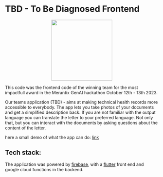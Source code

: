 # TBD - To Be Diagnosed Frontend

<p align="center">
 <img src="https://github.com/ameliefroessl/TBD/assets/9149226/a36745ff-ce4f-4bdf-a2d2-13f965694ae2" width="200">
</p>

This code was the frontend code of the winning team for the most impactfull award in the Merantix GenAI hackathon October 12th - 13th 2023. 

Our teams application (TBD) - aims at making technical health records more accessible to everybody. The app lets you take photos of your documents and get a simplified description back. If you are not familiar with the output language you can translate the letter to your preferred language. Not only that, but you can interact with the documents by asking questions about the content of the letter.

here a small demo of what the app can do: [link](https://drive.google.com/file/d/1ZDgWtaHcMf7p8QkxOq0ArtZB1c8MZpYz/view?usp=share_link)

## Tech stack: ##

The application was powered by [firebase](https://firebase.google.com), with a [flutter](https://flutter.dev) front end and google cloud functions in the backend. 
